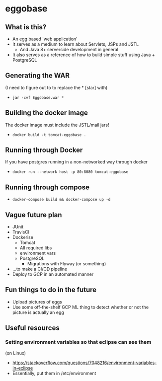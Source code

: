 # eggobase

## What is this?

- An egg based 'web application'
- It serves as a medium to learn about Servlets, JSPs and JSTL
    - And Java 8+ serverside development in general
- It also serves as a reference of how to build simple stuff using Java + PostgreSQL

## Generating the WAR

(I need to figure out to to replace the * [star] with)
- `jar -cvf Eggobase.war *`

## Building the docker image

The docker image must include the JSTL/mail jars!

- `docker build -t tomcat-eggobase .`

## Running through Docker

If you have postgres running in a non-networked way through docker

- `docker run --network host -p 80:8080 tomcat-eggobase`

## Running through compose

- `docker-compose build && docker-compose up -d`


## Vague future plan

- JUnit
- TravisCI
- Dockerise
    - Tomcat
    - All required libs
    - environment vars
    - PostgreSQL
        - Migrations with Flyway (or something)
- ...to make a CI/CD pipeline
- Deploy to GCP in an automated manner

## Fun things to do in the future

- Upload pictures of eggs
- Use some off-the-shelf GCP ML thing to detect whether or not the picture is actually an egg

## Useful resources

### Setting environment variables so that eclipse can see them
(on Linux)

- https://stackoverflow.com/questions/7048216/environment-variables-in-eclipse
- Essentially, put them in /etc/environment
